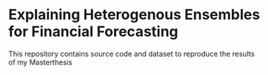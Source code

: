 # Explaining Heterogenous Ensembles for Financial Forecasting

This repository contains source code and dataset to reproduce the results of my Masterthesis
